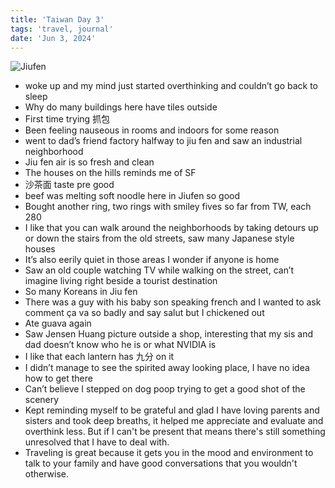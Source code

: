 ```yaml
---
title: 'Taiwan Day 3'
tags: 'travel, journal'
date: 'Jun 3, 2024'
---
```


![Jiufen](/images/twday3.jpeg)

- woke up and my mind just started overthinking and couldn’t go back to sleep
- Why do many buildings here have tiles outside
- First time trying 抓包
- Been feeling nauseous in rooms and indoors for some reason
- went to dad’s friend factory halfway to jiu fen and saw an industrial neighborhood
- Jiu fen air is so fresh and clean
- The houses on the hills reminds me of SF
- 沙茶面 taste pre good
- beef was melting soft noodle here in Jiufen so good
- Bought another ring, two rings with smiley fives so far from TW, each 280
- I like that you can walk around the neighborhoods by taking detours up or down the stairs from the old streets, saw many Japanese style houses
- It’s also eerily quiet in those areas I wonder if anyone is home
- Saw an old couple watching TV while walking on the street, can’t imagine living right beside a tourist destination
- So many Koreans in Jiu fen
- There was a guy with his baby son speaking french and I wanted to ask comment ça va so badly and say salut but I chickened out
- Ate guava again
- Saw Jensen Huang picture outside a shop, interesting that my sis and dad doesn’t know who he is or what NVIDIA is
- I like that each lantern has 九分 on it
- I didn’t manage to see the spirited away looking place, I have no idea how to get there
- Can’t believe I stepped on dog poop trying to get a good shot of the scenery
- Kept reminding myself to be grateful and glad I have loving parents and sisters and took deep breaths, it helped me appreciate and evaluate and overthink less. But if I can't be present that means there's still something unresolved that I have to deal with.
- Traveling is great because it gets you in the mood and environment to talk to your family and have good conversations that you wouldn't otherwise.
